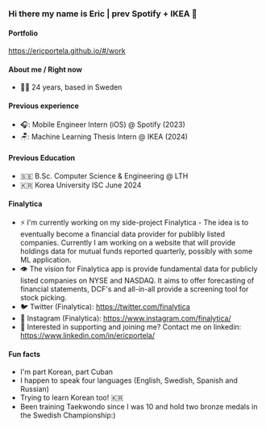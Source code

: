 ### Hi there my name is Eric | prev Spotify + IKEA 👋

#### Portfolio
https://ericportela.github.io/#/work

#### About me / Right now
- 🕺🏻 24 years, based in Sweden

#### Previous experience
- 🎧: Mobile Engineer Intern (iOS) @ Spotify (2023)
- 🪑: Machine Learning Thesis Intern @ IKEA (2024)

#### Previous Education
- 🇸🇪 B.Sc. Computer Science & Engineering @ LTH
- 🇰🇷 Korea University ISC June 2024

#### Finalytica
- ⚡ I'm currently working on my side-project Finalytica - The idea is to eventually become a financial data provider for publibly listed companies. Currently I am working on a website that will provide holdings data for mutual funds reported quarterly, possibly with some ML application.
- 👁️ The vision for Finalytica app is provide fundamental data for publicly listed companies on NYSE and NASDAQ. It aims to offer forecasting of financial statements, DCF's and all-in-all provide a screening tool for stock picking.
- 🐦 Twitter (Finalytica): https://twitter.com/finalytica
- 📸 Instagram (Finalytica): https://www.instagram.com/finalytica/
- 🤔 Interested in supporting and joining me? Contact me on linkedin: https://www.linkedin.com/in/ericportela/

#### Fun facts
- I'm part Korean, part Cuban
- I happen to speak four languages (English, Swedish, Spanish and Russian)
- Trying to learn Korean too! 🇰🇷
- Been training Taekwondo since I was 10 and hold two bronze medals in the Swedish Championship:)

<!-- [![Eric's GitHub stats](https://github-readme-stats.vercel.app/api?username=EricPortela&theme=transparent)](https://github.com/anuraghazra/github-readme-stats)


**EricPortela/EricPortela** is a ✨ _special_ ✨ repository because its `README.md` (this file) appears on your GitHub profile.

Here are some ideas to get you started:

- 🔭 I’m currently working on ...
- 🌱 I’m currently learning ...
- 👯 I’m looking to collaborate on ...
- 🤔 I’m looking for help with ...
- 💬 Ask me about ...
- 📫 How to reach me: ...
- 😄 Pronouns: ...
- ⚡ Fun fact: ...
-->
